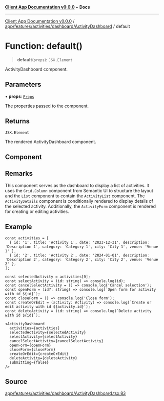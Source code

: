 [**Client App Documentation v0.0.0**](../../../../../../README.md) • **Docs**

***

[Client App Documentation v0.0.0](../../../../../../README.md) / [app/features/activities/dashboard/ActivityDashboard](../README.md) / default

# Function: default()

> **default**(`props`): `JSX.Element`

ActivityDashboard component.

## Parameters

• **props**: [`Props`](../interfaces/Props.md)

The properties passed to the component.

## Returns

`JSX.Element`

The rendered ActivityDashboard component.

## Component

## Remarks

This component serves as the dashboard to display a list of activities.
It uses the `Grid.Column` component from Semantic UI to structure the layout
and the `List` component to contain the `ActivityList` component.
The `ActivityDetails` component is conditionally rendered to display details
of the selected activity. Additionally, the `ActivityForm` component is rendered
for creating or editing activities.

## Example

```tsx
const activities = [
  { id: '1', title: 'Activity 1', date: '2023-12-31', description: 'Description 1', category: 'Category 1', city: 'City 1', venue: 'Venue 1' },
  { id: '2', title: 'Activity 2', date: '2024-01-01', description: 'Description 2', category: 'Category 2', city: 'City 2', venue: 'Venue 2' },
];

const selectedActivity = activities[0];
const selectActivity = (id: string) => console.log(id);
const cancelSelectActivity = () => console.log('Cancel selection');
const openForm = (id?: string) => console.log(`Open form for activity with id ${id}`);
const closeForm = () => console.log('Close form');
const createOrEdit = (activity: Activity) => console.log(`Create or edit activity with id ${activity.id}`);
const deleteActivity = (id: string) => console.log(`Delete activity with id ${id}`);

<ActivityDashboard
  activities={activities}
  selectedActivity={selectedActivity}
  selectActivity={selectActivity}
  cancelSelectActivity={cancelSelectActivity}
  openForm={openForm}
  closeForm={closeForm}
  createOrEdit={createOrEdit}
  deleteActivity={deleteActivity}
  submitting={false}
/>
```

## Source

[app/features/activities/dashboard/ActivityDashboard.tsx:83](https://github.com/jimmykurian/Reactivities/blob/b285dbdeca2a76ed48753d209361112d619ac92f/client-app/src/app/features/activities/dashboard/ActivityDashboard.tsx#L83)
